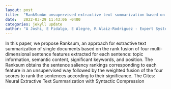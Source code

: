 ```yaml
---
layout: post
title:  "RankSumAn unsupervised extractive text summarization based on rank fusion"
date:   2022-03-29 11:43:06 -0400
categories: jekyll update
author: "A Joshi, E Fidalgo, E Alegre, R Alaiz-Rodriguez - Expert Systems with Applications, 2022"
---
```

In this paper, we propose Ranksum, an approach for extractive text summarization of single documents based on the rank fusion of four multi-dimensional sentence features extracted for each sentence: topic information, semantic content, significant keywords, and position. The Ranksum obtains the sentence saliency rankings corresponding to each feature in an unsupervised way followed by the weighted fusion of the four scores to rank the sentences according to their significance. The Cites: Neural Extractive Text Summarization with Syntactic Compression